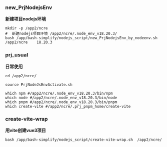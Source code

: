 

### new_PrjNodejsEnv

**新建项目nodejs环境**

```shell
mkdir -p /app2/ncre
#  新建nodejs项目环境 /app2/ncre/.node_env_v18.20.3/
bash /app/bash-simplify/nodejs_script/new_PrjNodejsEnv_by_nodeenv.sh   /app2/ncre    18.20.3

```

### prj_usual

**日常使用**

```shell
cd /app2/ncre/

source PrjNodeJsEnvActivate.sh

which npm #/app2/ncre/.node_env_v18.20.3/bin/npm
which node #/app2/ncre/.node_env_v18.20.3/bin/node
which pnpm #/app2/ncre/.node_env_v18.20.3/bin/pnpm
which create-vite #/app2/ncre/.prj_pnpm_home/create-vite

```


### create-vite-wrap

**用vite创建vue3项目**

```shell
bash /app/bash-simplify/nodejs_script/create-vite-wrap.sh  /app2/ncre/
```